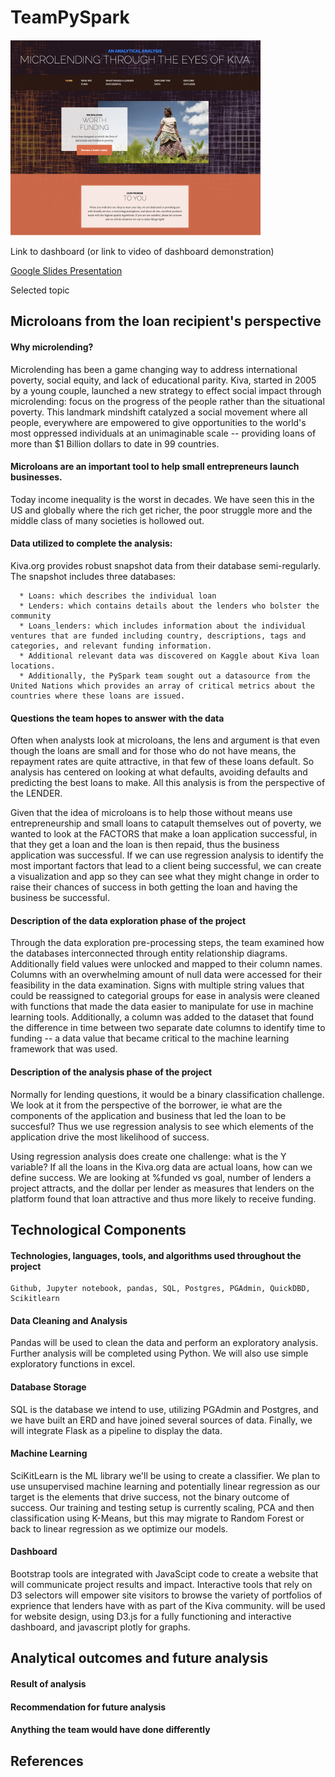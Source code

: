 # TeamPySpark

![Website Landing Page Image](Misc/LP.png)
 
Link to dashboard (or link to video of dashboard demonstration)

 [Google Slides Presentation](https://docs.google.com/presentation/d/1_PMTb9D7JATLUvOpR_WDij9qfOgb7B80TdIEhfzbzYs/edit?usp=sharing)

Selected topic
## Microloans from the loan recipient's perspective

#### Why microlending?
Microlending has been a game changing way to address international poverty, social equity, and lack of educational parity.  Kiva, started in 2005 by a young couple, launched a new strategy to effect social impact through microlending: focus on the progress of the people rather than the situational poverty.  This landmark mindshift catalyzed a social movement where all people, everywhere are empowered to give opportunities to the world's most oppressed individuals at an unimaginable scale -- providing loans of more than $1 Billion dollars to date in 99 countries.

#### Microloans are an important tool to help small entrepreneurs launch businesses.  
Today income inequality is the worst in decades.  We have seen this in the US and globally where the rich get richer, the poor struggle more and the middle class of many societies is hollowed out.  

#### Data utilized to complete the analysis:
Kiva.org provides robust snapshot data from their database semi-regularly. The snapshot includes three databases:

      * Loans: which describes the individual loan
      * Lenders: which contains details about the lenders who bolster the community
      * Loans_lenders: which includes information about the individual ventures that are funded including country, descriptions, tags and categories, and relevant funding information.
      * Additional relevant data was discovered on Kaggle about Kiva loan locations.
      * Additionally, the PySpark team sought out a datasource from the United Nations which provides an array of critical metrics about the countries where these loans are issued.

#### Questions the team hopes to answer with the data
Often when analysts look at microloans, the lens and argument is that even though the loans are small and for those who do not have means, the repayment rates are quite attractive, in that few of these loans default.  So analysis has centered on looking at what defaults, avoiding defaults and predicting the best loans to make.  All this analysis is from the perspective of the LENDER.

Given that the idea of microloans is to help those without means use entrepreneurship and small loans to catapult themselves out of poverty, we wanted to look at the FACTORS that make a loan application successful, in that they get a loan and the loan is then repaid, thus the business application was successful.  If we can use regression analysis to identify the most important factors that lead to a client being successful, we can create a visualization and app so they can see what they might change in order to raise their chances of success in both getting the loan and having the business be successful.

#### Description of the data exploration phase of the project
Through the data exploration pre-processing steps, the team examined how the databases interconnected through entity relationship diagrams.  Additionally field values were unlocked and mapped to their column names. Columns with an overwhelming amount of null data were accessed for their feasibility in the data examination.  Signs with multiple string values that could be reassigned to categorial groups for ease in analysis were cleaned with functions that made the data easier to manipulate for use in machine learning tools.  Additionally, a column was added to the dataset that found the difference in time between two separate date columns to identify time to funding -- a data value that became critical to the machine learning framework that was used. 

#### Description of the analysis phase of the project
Normally for lending questions, it would be a binary classification challenge.  We look at it from the perspective of the borrower, ie what are the components of the application and business that led the loan to be succesful?  Thus we use regression analysis to see which elements of the application drive the most likelihood of success.

Using regression analysis does create one challenge: what is the Y variable?  If all the loans in the Kiva.org data are actual loans, how can we define success.  We are looking at %funded vs goal, number of lenders a project attracts, and the dollar per lender as measures that lenders on the platform found that loan attractive and thus more likely to receive funding.

## Technological Components

#### Technologies, languages, tools, and algorithms used throughout the project
    Github, Jupyter notebook, pandas, SQL, Postgres, PGAdmin, QuickDBD, Scikitlearn


#### Data Cleaning and Analysis
Pandas will be used to clean the data and perform an exploratory analysis. Further analysis will be completed using Python.   We will also use simple exploratory functions in excel.

#### Database Storage
SQL is the database we intend to use, utilizing PGAdmin and Postgres, and we have built an ERD and have joined several sources of data.  Finally, we will integrate Flask as a pipeline to display the data.

#### Machine Learning
SciKitLearn is the ML library we'll be using to create a classifier. We plan to use unsupervised machine learning and potentially linear regression as our target is the elements that drive success, not the binary outcome of success.  Our training and testing setup is currently scaling, PCA and then classification using K-Means, but this may migrate to Random Forest or back to linear regression as we optimize our models.

#### Dashboard
Bootstrap tools are integrated with JavaScipt code to create a website that will communicate project results and impact.  Interactive tools that rely on D3 selectors will empower site visitors to browse the variety of portfolios of exprience that lenders have with as part of the Kiva community.   will be used for website design, using D3.js for a fully functioning and interactive dashboard, and javascript plotly for graphs. 

## Analytical outcomes and future analysis

#### Result of analysis

#### Recommendation for future analysis

#### Anything the team would have done differently

## References

